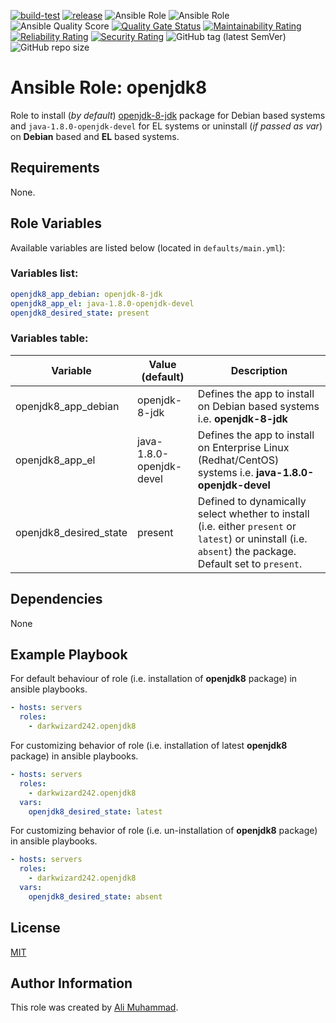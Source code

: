 [![build-test](https://github.com/darkwizard242/ansible-role-openjdk8/workflows/build-and-test/badge.svg?branch=master)](https://github.com/darkwizard242/ansible-role-openjdk8/actions?query=workflow%3Abuild-and-test) [![release](https://github.com/darkwizard242/ansible-role-openjdk8/workflows/release/badge.svg)](https://github.com/darkwizard242/ansible-role-openjdk8/actions?query=workflow%3Arelease) ![Ansible Role](https://img.shields.io/ansible/role/43263?color=dark%20green%20) ![Ansible Role](https://img.shields.io/ansible/role/d/43263?label=role%20downloads) ![Ansible Quality Score](https://img.shields.io/ansible/quality/43263?label=ansible%20quality%20score) [![Quality Gate Status](https://sonarcloud.io/api/project_badges/measure?project=ansible-role-openjdk8&metric=alert_status)](https://sonarcloud.io/dashboard?id=ansible-role-openjdk8) [![Maintainability Rating](https://sonarcloud.io/api/project_badges/measure?project=ansible-role-openjdk8&metric=sqale_rating)](https://sonarcloud.io/dashboard?id=ansible-role-openjdk8) [![Reliability Rating](https://sonarcloud.io/api/project_badges/measure?project=ansible-role-openjdk8&metric=reliability_rating)](https://sonarcloud.io/dashboard?id=ansible-role-openjdk8) [![Security Rating](https://sonarcloud.io/api/project_badges/measure?project=ansible-role-openjdk8&metric=security_rating)](https://sonarcloud.io/dashboard?id=ansible-role-openjdk8) ![GitHub tag (latest SemVer)](https://img.shields.io/github/tag/darkwizard242/ansible-role-openjdk8?label=release) ![GitHub repo size](https://img.shields.io/github/repo-size/darkwizard242/ansible-role-openjdk8?color=orange&style=flat-square)

# Ansible Role: openjdk8

Role to install (_by default_) [openjdk-8-jdk](https://openjdk.java.net/) package for Debian based systems and `java-1.8.0-openjdk-devel` for EL systems or uninstall (_if passed as var_) on **Debian** based and **EL** based systems.

## Requirements

None.

## Role Variables

Available variables are listed below (located in `defaults/main.yml`):

### Variables list:

```yaml
openjdk8_app_debian: openjdk-8-jdk
openjdk8_app_el: java-1.8.0-openjdk-devel
openjdk8_desired_state: present
```

### Variables table:

Variable               | Value (default)          | Description
---------------------- | ------------------------ | --------------------------------------------------------------------------------------------------------------------------------------------------------
openjdk8_app_debian    | openjdk-8-jdk            | Defines the app to install on Debian based systems i.e. **openjdk-8-jdk**
openjdk8_app_el        | java-1.8.0-openjdk-devel | Defines the app to install on Enterprise Linux (Redhat/CentOS) systems i.e. **java-1.8.0-openjdk-devel**
openjdk8_desired_state | present                  | Defined to dynamically select whether to install (i.e. either `present` or `latest`) or uninstall (i.e. `absent`) the package. Default set to `present`.

## Dependencies

None

## Example Playbook

For default behaviour of role (i.e. installation of **openjdk8** package) in ansible playbooks.

```yaml
- hosts: servers
  roles:
    - darkwizard242.openjdk8
```

For customizing behavior of role (i.e. installation of latest **openjdk8** package) in ansible playbooks.

```yaml
- hosts: servers
  roles:
    - darkwizard242.openjdk8
  vars:
    openjdk8_desired_state: latest
```

For customizing behavior of role (i.e. un-installation of **openjdk8** package) in ansible playbooks.

```yaml
- hosts: servers
  roles:
    - darkwizard242.openjdk8
  vars:
    openjdk8_desired_state: absent
```

## License

[MIT](https://github.com/darkwizard242/ansible-role-openjdk8/blob/master/LICENSE)

## Author Information

This role was created by [Ali Muhammad](https://www.linkedin.com/in/ali-muhammad-759791130/).
